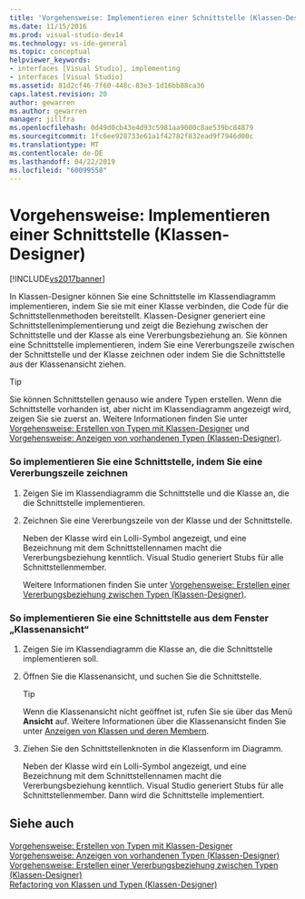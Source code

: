 ```yaml
---
title: 'Vorgehensweise: Implementieren einer Schnittstelle (Klassen-Designer) | Microsoft-Dokumentation'
ms.date: 11/15/2016
ms.prod: visual-studio-dev14
ms.technology: vs-ide-general
ms.topic: conceptual
helpviewer_keywords:
- interfaces [Visual Studio], implementing
- interfaces [Visual Studio]
ms.assetid: 81d2cf46-7f60-448c-83e3-1d16bb88ca36
caps.latest.revision: 20
author: gewarren
ms.author: gewarren
manager: jillfra
ms.openlocfilehash: 0d49d0cb43e4d93c5981aa9000c8ae539bc84879
ms.sourcegitcommit: 1fc6ee928733e61a1f42782f832ead9f7946d00c
ms.translationtype: MT
ms.contentlocale: de-DE
ms.lasthandoff: 04/22/2019
ms.locfileid: "60099558"
---
```

# <a name="how-to-implement-an-interface-class-designer"></a>Vorgehensweise: Implementieren einer Schnittstelle (Klassen-Designer)
[!INCLUDE[vs2017banner](../includes/vs2017banner.md)]

In Klassen-Designer können Sie eine Schnittstelle im Klassendiagramm implementieren, indem Sie sie mit einer Klasse verbinden, die Code für die Schnittstellenmethoden bereitstellt. Klassen-Designer generiert eine Schnittstellenimplementierung und zeigt die Beziehung zwischen der Schnittstelle und der Klasse als eine Vererbungsbeziehung an. Sie können eine Schnittstelle implementieren, indem Sie eine Vererbungszeile zwischen der Schnittstelle und der Klasse zeichnen oder indem Sie die Schnittstelle aus der Klassenansicht ziehen.  
  
> [!TIP]
>  Sie können Schnittstellen genauso wie andere Typen erstellen. Wenn die Schnittstelle vorhanden ist, aber nicht im Klassendiagramm angezeigt wird, zeigen Sie sie zuerst an. Weitere Informationen finden Sie unter [Vorgehensweise: Erstellen von Typen mit Klassen-Designer](../ide/how-to-create-types-by-using-class-designer.md) und [Vorgehensweise: Anzeigen von vorhandenen Typen (Klassen-Designer)](../ide/how-to-view-existing-types-class-designer.md).  
  
### <a name="to-implement-an-interface-by-drawing-an-inheritance-line"></a>So implementieren Sie eine Schnittstelle, indem Sie eine Vererbungszeile zeichnen  
  
1. Zeigen Sie im Klassendiagramm die Schnittstelle und die Klasse an, die die Schnittstelle implementieren.  
  
2. Zeichnen Sie eine Vererbungszeile von der Klasse und der Schnittstelle.  
  
    Neben der Klasse wird ein Lolli-Symbol angezeigt, und eine Bezeichnung mit dem Schnittstellennamen macht die Vererbungsbeziehung kenntlich. Visual Studio generiert Stubs für alle Schnittstellenmember.  
  
   Weitere Informationen finden Sie unter [Vorgehensweise: Erstellen einer Vererbungsbeziehung zwischen Typen (Klassen-Designer)](../ide/how-to-create-inheritance-between-types-class-designer.md).  
  
### <a name="to-implement-an-interface-from-the-class-view-window"></a>So implementieren Sie eine Schnittstelle aus dem Fenster „Klassenansicht“  
  
1. Zeigen Sie im Klassendiagramm die Klasse an, die die Schnittstelle implementieren soll.  
  
2. Öffnen Sie die Klassenansicht, und suchen Sie die Schnittstelle.  
  
    > [!TIP]
    >  Wenn die Klassenansicht nicht geöffnet ist, rufen Sie sie über das Menü **Ansicht** auf. Weitere Informationen über die Klassenansicht finden Sie unter [Anzeigen von Klassen und deren Membern](http://msdn.microsoft.com/71e9e8f3-261a-4e0c-87bf-5ec48b8bf333).  
  
3. Ziehen Sie den Schnittstellenknoten in die Klassenform im Diagramm.  
  
     Neben der Klasse wird ein Lolli-Symbol angezeigt, und eine Bezeichnung mit dem Schnittstellennamen macht die Vererbungsbeziehung kenntlich. Visual Studio generiert Stubs für alle Schnittstellenmember. Dann wird die Schnittstelle implementiert.  
  
## <a name="see-also"></a>Siehe auch  
 [Vorgehensweise: Erstellen von Typen mit Klassen-Designer](../ide/how-to-create-types-by-using-class-designer.md)   
 [Vorgehensweise: Anzeigen von vorhandenen Typen (Klassen-Designer)](../ide/how-to-view-existing-types-class-designer.md)   
 [Vorgehensweise: Erstellen einer Vererbungsbeziehung zwischen Typen (Klassen-Designer)](../ide/how-to-create-inheritance-between-types-class-designer.md)   
 [Refactoring von Klassen und Typen (Klassen-Designer)](../ide/refactoring-classes-and-types-class-designer.md)
